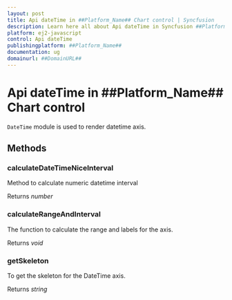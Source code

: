 ```yaml
---
layout: post
title: Api dateTime in ##Platform_Name## Chart control | Syncfusion
description: Learn here all about Api dateTime in Syncfusion ##Platform_Name## Chart control of Syncfusion Essential JS 2 and more.
platform: ej2-javascript
control: Api dateTime 
publishingplatform: ##Platform_Name##
documentation: ug
domainurl: ##DomainURL##
---
```


# Api dateTime in ##Platform_Name## Chart control

`DateTime` module is used to render datetime axis.

## Methods

### calculateDateTimeNiceInterval

Method to calculate numeric datetime interval

Returns *number*

### calculateRangeAndInterval

The function to calculate the range and labels for the axis.

Returns *void*

### getSkeleton

To get the skeleton for the DateTime axis.

Returns *string*
